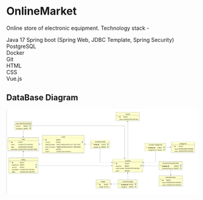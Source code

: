 # OnlineMarket

Online store of electronic equipment.
Technology stack -

Java 17
Spring boot (Spring Web, JDBC Template, Spring Security)<br>
PostgreSQL<br>
Docker<br>
Git<br> 
HTML<br>
CSS<br>
Vue.js<br>

<h2>
  DataBase Diagram
</h2>

<img src="https://github.com/faketri/OnlineMarket/blob/master/assets/lastDiagram.PNG">
